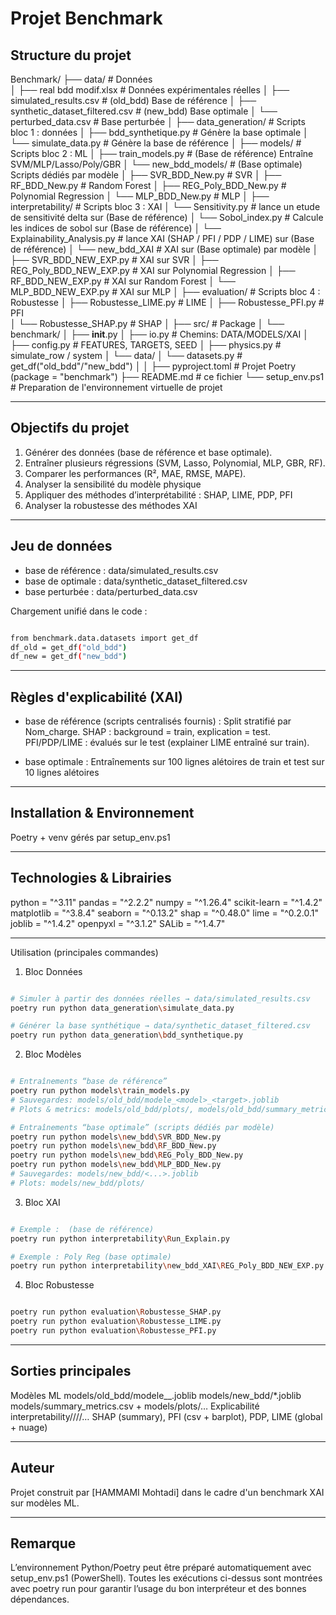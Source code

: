 # Projet Benchmark 

##  Structure du projet

Benchmark/
├── data/                               # Données  
│   ├── real bdd modif.xlsx             # Données expérimentales réelles
│   ├── simulated_results.csv           # (old_bdd) Base de référence
│   ├── synthetic_dataset_filtered.csv  # (new_bdd) Base optimale 
│   └── perturbed_data.csv              #           Base perturbée
│
├── data_generation/                    # Scripts bloc 1 : données
│   ├── bdd_synthetique.py              #  Génère la base optimale 
│   └── simulate_data.py                #  Génère la base de référence 
│
├── models/                             # Scripts bloc 2 :  ML
│   ├── train_models.py                 # (Base de référence) Entraîne SVM/MLP/Lasso/Poly/GBR
│   └── new_bdd_models/                 # (Base optimale) Scripts dédiés par modèle
│       ├── SVR_BDD_New.py              # SVR
│       ├── RF_BDD_New.py               # Random Forest
│       ├── REG_Poly_BDD_New.py         # Polynomial Regression
│       └── MLP_BDD_New.py              # MLP
│
├── interpretability/                   # Scripts bloc 3 : XAI
│   └── Sensitivity.py                  # lance un etude de sensitivité delta sur (Base de référence)
│   └── Sobol_index.py                  # Calcule les indices de sobol sur (Base de référence)
│   └── Explainability_Analysis.py      # lance XAI (SHAP / PFI / PDP / LIME) sur (Base de référence)
│   └── new_bdd_XAI                     # XAI sur (Base optimale) par modèle
│       ├── SVR_BDD_NEW_EXP.py          # XAI sur SVR
│       ├── REG_Poly_BDD_NEW_EXP.py     # XAI sur Polynomial Regression
│       ├── RF_BDD_NEW_EXP.py           # XAI sur Random Forest
│       └── MLP_BDD_NEW_EXP.py          # XAI sur MLP
│
├── evaluation/                         # Scripts bloc 4 : Robustesse 
│   ├── Robustesse_LIME.py              # LIME
│   ├── Robustesse_PFI.py               # PFI                       
│   └── Robustesse_SHAP.py              # SHAP
│
├── src/                                # Package 
│   └── benchmark/
│       ├── __init__.py
│       ├── io.py                       # Chemins: DATA/MODELS/XAI 
│       ├── config.py                   # FEATURES, TARGETS, SEED
│       ├── physics.py                  # simulate_row / system
│       └── data/
│           └── datasets.py             # get_df("old_bdd"/"new_bdd")
│
│
├── pyproject.toml                      # Projet Poetry (package = "benchmark")
├── README.md                           # ce fichier
└── setup_env.ps1                       # Preparation de l'environnement virtuelle de projet

---

##  Objectifs du projet

1. Générer des données (base de référence et base optimale).
2. Entraîner plusieurs régressions (SVM, Lasso, Polynomial, MLP, GBR, RF).
3. Comparer les performances (R², MAE, RMSE, MAPE).
4. Analyser la sensibilité du modèle physique
5. Appliquer des méthodes d’interprétabilité : SHAP, LIME, PDP, PFI 
6. Analyser la robustesse des méthodes XAI

---

## Jeu de données
* base de référence : data/simulated_results.csv 
* base de optimale  : data/synthetic_dataset_filtered.csv 
* base perturbée    : data/perturbed_data.csv

Chargement unifié dans le code :
```bash

from benchmark.data.datasets import get_df
df_old = get_df("old_bdd")
df_new = get_df("new_bdd")
```
---

## Règles d'explicabilité (XAI)
- base de référence (scripts centralisés fournis) :
        Split stratifié par Nom_charge.
        SHAP : background = train, explication = test.
        PFI/PDP/LIME : évalués sur le test (explainer LIME entraîné sur train).

- base optimale :
        Entraînements sur 100 lignes alétoires de train et test sur 10 lignes alétoires 


--- 
 
## Installation & Environnement
Poetry + venv gérés par setup_env.ps1  


---

## Technologies & Librairies

python = "^3.11"
pandas = "^2.2.2"
numpy = "^1.26.4"
scikit-learn = "^1.4.2"
matplotlib = "^3.8.4"
seaborn = "^0.13.2"
shap = "^0.48.0"
lime = "^0.2.0.1"
joblib = "^1.4.2"
openpyxl = "^3.1.2"
SALib = "^1.4.7"

---


Utilisation (principales commandes)
1) Bloc Données
```bash

# Simuler à partir des données réelles → data/simulated_results.csv
poetry run python data_generation\simulate_data.py

# Générer la base synthétique → data/synthetic_dataset_filtered.csv
poetry run python data_generation\bdd_synthetique.py
```
2) Bloc Modèles
```bash

# Entraînements “base de référence” 
poetry run python models\train_models.py
# Sauvegardes: models/old_bdd/modele_<model>_<target>.joblib
# Plots & metrics: models/old_bdd/plots/, models/old_bdd/summary_metrics.csv

# Entraînements “base optimale” (scripts dédiés par modèle)
poetry run python models\new_bdd\SVR_BDD_New.py
poetry run python models\new_bdd\RF_BDD_New.py
poetry run python models\new_bdd\REG_Poly_BDD_New.py
poetry run python models\new_bdd\MLP_BDD_New.py
# Sauvegardes: models/new_bdd/<...>.joblib
# Plots: models/new_bdd/plots/
```
3) Bloc XAI 
```bash

# Exemple :  (base de référence)
poetry run python interpretability\Run_Explain.py

# Exemple : Poly Reg (base optimale)
poetry run python interpretability\new_bdd_XAI\REG_Poly_BDD_NEW_EXP.py
```
4) Bloc Robustesse 
```bash     

poetry run python evaluation\Robustesse_SHAP.py
poetry run python evaluation\Robustesse_LIME.py
poetry run python evaluation\Robustesse_PFI.py

```
---

##  Sorties principales
Modèles ML
    models/old_bdd/modele_<model>_<target>.joblib
    models/new_bdd/*.joblib
    models/summary_metrics.csv + models/plots/…
Explicabilité
    interpretability/<dataset>/<model>/<target>/…
    SHAP (summary), PFI (csv + barplot), PDP, LIME (global + nuage)

---

##  Auteur

Projet construit par \[HAMMAMI Mohtadi] dans le cadre d'un benchmark XAI sur modèles ML.

---

##  Remarque

L’environnement Python/Poetry peut être préparé automatiquement avec setup_env.ps1 (PowerShell).
Toutes les exécutions ci-dessus sont montrées avec poetry run pour garantir l’usage du bon interpréteur et des bonnes dépendances.



